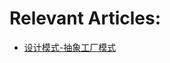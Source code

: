 # Relevant Articles:
- [设计模式-抽象工厂模式](https://yuangaopeng.com/2019/09/02/%E8%AE%BE%E8%AE%A1%E6%A8%A1%E5%BC%8F-%E6%8A%BD%E8%B1%A1%E5%B7%A5%E5%8E%82%E6%A8%A1%E5%BC%8F/)